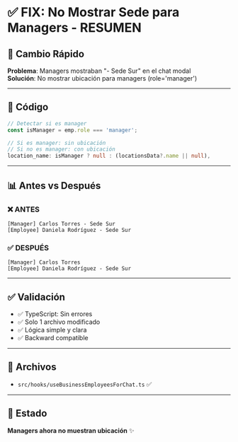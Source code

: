 # ✅ FIX: No Mostrar Sede para Managers - RESUMEN

## 🎯 Cambio Rápido

**Problema**: Managers mostraban "- Sede Sur" en el chat modal  
**Solución**: No mostrar ubicación para managers (role='manager')

---

## 📝 Código

```typescript
// Detectar si es manager
const isManager = emp.role === 'manager';

// Si es manager: sin ubicación
// Si no es manager: con ubicación
location_name: isManager ? null : (locationsData?.name || null),
```

---

## 📊 Antes vs Después

### ❌ ANTES
```
[Manager] Carlos Torres - Sede Sur
[Employee] Daniela Rodríguez - Sede Sur
```

### ✅ DESPUÉS
```
[Manager] Carlos Torres
[Employee] Daniela Rodríguez - Sede Sur
```

---

## ✅ Validación

- ✅ TypeScript: Sin errores
- ✅ Solo 1 archivo modificado
- ✅ Lógica simple y clara
- ✅ Backward compatible

---

## 📝 Archivos

- `src/hooks/useBusinessEmployeesForChat.ts` ✅

---

## 🎉 Estado

**Managers ahora no muestran ubicación** ✨

